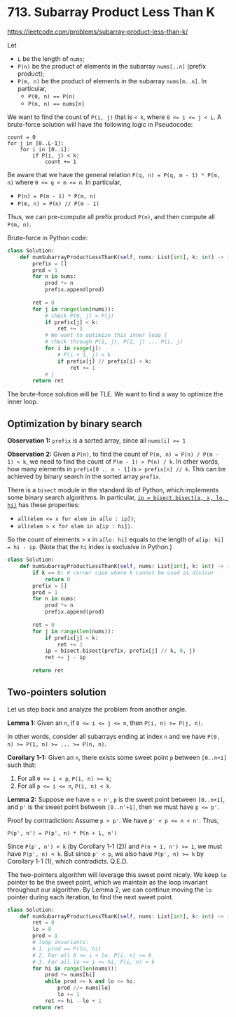 # 713. Subarray Product Less Than K

https://leetcode.com/problems/subarray-product-less-than-k/

Let

- `L` be the length of `nums`;
- `P(n)` be the product of elements in the subarray `nums[..n]` (prefix product);
- `P(m, n)` be the product of elements in the subarray `nums[m..n]`. In particular,
	- `P(0, n) == P(n)`
	- `P(n, n) == nums[n]`

We want to find the count of `P(i, j)` that is `< k`, where `0 <= i <= j < L`. A brute-force solution will have the following logic in Pseudocode:

```
count = 0
for j in [0..L-1]:
	for i in [0..i]:
		if P(i, j) < k:
		    count += 1
```

Be aware that we have the general relation `P(q, n) = P(q, m - 1) * P(m, n)` where `0 <= q < m <= n`. In particular,

- `P(n) = P(m - 1) * P(m, n)`
- `P(m, n) = P(n) // P(m - 1)`

Thus, we can pre-compute all prefix product `P(n)`, and then compute all `P(m, n)`.

Brute-force in Python code:

```py
class Solution:
    def numSubarrayProductLessThanK(self, nums: List[int], k: int) -> int:
        prefix = []
        prod = 1
        for n in nums:
            prod *= n
            prefix.append(prod)
        
        ret = 0
        for j in range(len(nums)):
            # check P(0, j) = P(j)
            if prefix[j] < k:
                ret += 1
            # We want to optimize this inner loop {
            # check through P(1, j), P(2, j) ... P(i, j)
            for i in range(j):
                # P(i + 1, j) < k
                if prefix[j] // prefix[i] < k:
                    ret += 1
            # }
        return ret
```

The brute-force solution will be TLE.
We want to find a way to optimize the inner loop.

## Optimization by binary search

**Observation 1:** `prefix` is a sorted array, since all `nums[i] >= 1`

**Observation 2:** Given a `P(n)`, to find the count of `P(m, n) = P(n) / P(m - 1) < k`,  we need to find the count of `P(m - 1) > P(n) / k`. In other words, how many elements in `prefix[0 .. n - 1]` is `> prefix[n] // k`. This can be achieved by binary search in the sorted array `prefix`.

There is a `bisect` module in the standard lib of Python, which implements some binary search algorithms. In particular, [`ip = bisect.bisect(a, x, lo, hi)`](https://docs.python.org/3/library/bisect.html#bisect.bisect) has these properties:

- `all(elem <= x for elem in a[lo : ip])`;
- `all(elem > x for elem in a[ip : hi])`.

So the count of elements > x in `a[lo: hi]` equals to the length of `a[ip: hi] = hi - ip`. (Note that the `hi` index is exclusive in Python.)

```py
class Solution:
    def numSubarrayProductLessThanK(self, nums: List[int], k: int) -> int:
        if k == 0: # corner case where k cannot be used as divisor
            return 0
        prefix = []
        prod = 1
        for n in nums:
            prod *= n
            prefix.append(prod)
        
        ret = 0
        for j in range(len(nums)):
            if prefix[j] < k:
                ret += 1
            ip = bisect.bisect(prefix, prefix[j] // k, 0, j)
            ret += j - ip
        
        return ret
```

## Two-pointers solution

Let us step back and analyze the problem from another angle.


**Lemma 1:** Given an `n`, if `0 <= i <= j <= n`, then `P(i, n) >= P(j, n)`.

In other words, consider all subarrays ending at index `n` and we have `P(0, n) >= P(1, n) >= ... >= P(n, n)`.

**Corollary 1-1:** Given an `n`, there exists some sweet point `p` between `[0..n+1]` such that:

1. For all `0 <= i < p`, `P(i, n) >= k`;
2. For all `p <= i <= n`, `P(i, n) < k`.

**Lemma 2:** Suppose we have `n < n'`, `p` is the sweet point between `[0..n+1]`, and `p'` is the sweet point between `[0..n'+1]`, then we must have `p <= p'`.

Proof by contradiction:
Assume `p > p'`. We have `p' < p <= n < n'`. Thus,

```
P(p', n') = P(p', n) * P(n + 1, n')
```

Since `P(p', n') < k` (by Corollary 1-1 (2)) and `P(n + 1, n') >= 1`, we must have `P(p', n) < k`.
But since `p' < p`, we also have `P(p', n) >= k` by Corollary 1-1 (1), which contradicts.
Q.E.D.

The two-pointers algorithm will leverage this sweet point nicely. We keep `lo` pointer to be the sweet point, which we maintain as the loop invariant throughout our algorithm. By Lemma 2, we can continue moving the `lo` pointer during each iteration, to find the next sweet point.

```py
class Solution:
    def numSubarrayProductLessThanK(self, nums: List[int], k: int) -> int:
        ret = 0
        lo = 0
        prod = 1
        # loop invariants:
        # 1. prod == P(lo, hi)
        # 2. For all 0 <= i < lo, P(i, n) >= k
        # 3. For all lo <= i <= hi, P(i, n) < k
        for hi in range(len(nums)):
            prod *= nums[hi]
            while prod >= k and lo <= hi:
                prod //= nums[lo]
                lo += 1
            ret += hi - lo + 1
        return ret
```
